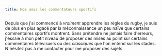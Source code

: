 ```yaml
---
title: Nos amis les commentateurs sportifs
---
```


Depuis que j'ai commencé à _vraiment_ apprendre les règles du rugby, je suis de
plus en plus agacé par la méconnaissance un peu naïve que certains commentaires
sportifs montrent. Sans prétendre ne jamais faire d'erreurs, j'essaie à mon
petit niveau de proposer des mises au point sur certains commentaires télévisuels
ou des _classiques_ que l'on entend sur les stades. N'hésitez pas à me contacter
pour me proposer des sujets.
